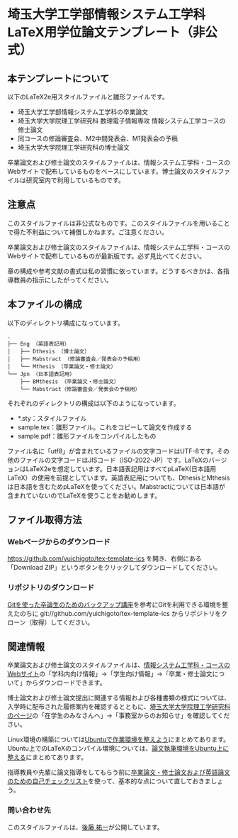 埼玉大学工学部情報システム工学科LaTeX用学位論文テンプレート（非公式）
==========

## 本テンプレートについて

以下のLaTeX2e用スタイルファイルと雛形ファイルです。
- 埼玉大学工学部情報システム工学科の卒業論文
- 埼玉大学大学院理工学研究科 数理電子情報専攻 情報システム工学コースの修士論文
- 同コースの修論審査会、M2中間発表会、M1発表会の予稿
- 埼玉大学大学院理工学研究科の博士論文

卒業論文および修士論文のスタイルファイルは、情報システム工学科・コースのWebサイトで配布しているものをベースにしています。博士論文のスタイルファイルは研究室内で利用しているものです。

## 注意点

このスタイルファイルは非公式なものです。このスタイルファイルを用いることで得た不利益について補償しかねます。ご注意ください。

卒業論文および修士論文のスタイルファイルは、情報システム工学科・コースのWebサイトで配布しているものが最新版です。必ず見比べてください。

章の構成や参考文献の書式は私の習慣に依っています。どうするべきかは、各指導教員の指示にしたがってください。

## 本ファイルの構成

以下のディレクトリ構成になっています。
    
    .
    ├── Eng （英語表記用）
    │   ├── Dthesis （博士論文）
    │   ├── Mabstract （修論審査会／発表会の予稿用）
    │   └── Mthesis （卒業論文・修士論文）
    └── Jpn （日本語表記用）
        ├── BMthesis （卒業論文・修士論文）
        └── Mabstract（修論審査会／発表会の予稿用）
    
それぞれのディレクトリの構成は以下のようになっています。
- *.sty：スタイルファイル
- sample.tex：雛形ファイル。これをコピーして論文を作成する
- sample.pdf：雛形ファイルをコンパイルしたもの

ファイル名に「utf8」が含まれているファイルの文字コードはUTF-8です。その他のファイルの文字コードはJISコード（ISO-2022-JP）です。LaTeXのバージョンはLaTeX2eを想定しています。日本語表記用はすべてpLaTeX(日本語用LaTeX）の使用を前提としています。英語表記用についても、DthesisとMthesisは日本語を含むためpLaTeXを使ってください。Mabstractについては日本語が含まれていないのでLaTeXを使うことをお勧めします。

## ファイル取得方法

### Webページからのダウンロード

https://github.com/yuichigoto/tex-template-ics を開き、右側にある「Download ZIP」というボタンをクリックしてダウンロードしてください。

### リポジトリのダウンロード

[Gitを使った卒論生のためのバックアップ講座](http://www.aise.ics.saitama-u.ac.jp/~gotoh/HowToBackUpByGit.html)を参考にGitを利用できる環境を整えたのちに git://github.com/yuichigoto/tex-template-ics からリポジトリをクローン（取得）してください。

## 関連情報

卒業論文および修士論文のスタイルファイルは、[情報システム工学科・コースのWebサイト](http://www.ics.saitama-u.ac.jp/)の「学科内向け情報」→「学生向け情報」→「卒業・修士論文について」からダウンロードできます。

博士論文および修士論文提出に関連する情報および各種書類の様式については、入学時に配布された履修案内を確認するとともに、[埼玉大学大学院理工学研究科のページ](http://www.saitama-u.ac.jp/rikogaku/index.html)の「在学生のみなさんへ」→「事務室からのお知らせ」を確認してください。

Linux環境の構築については[Ubuntuで作業環境を整えよう](http://www.aise.ics.saitama-u.ac.jp/~gotoh/HowToUbuntu.html)にまとめてあります。Ubuntu上でのLaTeXのコンパイル環境については、[論文執筆環境をUbuntu上に整える](http://www.aise.ics.saitama-u.ac.jp/~gotoh/WritingEnvironmentOnUbuntu.html)にまとめてあります。

指導教員や先輩に論文指導をしてもらう前に[卒業論文・修士論文および英語論文のための自己チェックリスト](https://github.com/yuichigoto/checklists)を使って、基本的な点について直しておきましょう。


### 問い合わせ先

このスタイルファイルは、[後藤 祐一](http://www.aise.ics.saitama-u.ac.jp/~gotoh/FrontPage.html)が公開しています。
